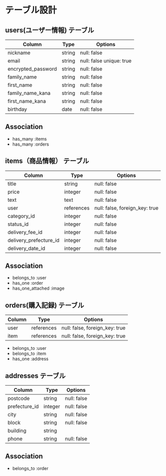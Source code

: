 # テーブル設計

## users(ユーザー情報) テーブル

| Column             | Type    | Options                  |
| ------------------ | ------- | -------------------------|
| nickname           | string  | null: false              |
| email              | string  | null: false unique: true |
| encrypted_password | string  | null: false              |
| family_name        | string  | null: false              |
| first_name         | string  | null: false              |
| family_name_kana   | string  | null: false              |
| first_name_kana    | string  | null: false              |
| birthday           | date    | null: false              |

## Association
- has_many :items
- has_many :orders

## items（商品情報） テーブル

| Column                 | Type       | Options                        |
| ---------------------- | ---------- | -------------------------------|
| title                  | string     | null: false                    |
| price                  | integer    | null: false                    |
| text                   | text       | null: false                    |
| user                   | references | null: false, foreign_key: true |
| category_id            | integer    | null: false                    |ActiveHash
| status_id              | integer    | null: false                    |ActiveHash
| delivery_fee_id        | integer    | null: false                    |ActiveHash
| delivery_prefecture_id | integer    | null: false                    |ActiveHash
| delivery_date_id       | integer    | null: false                    |ActiveHash

## Association
- belongs_to :user
- has_one :order
- has_one_attached :image

## orders(購入記録) テーブル

| Column          | Type       | Options                        |
| --------------- | ---------- | ------------------------------ |
| user            | references | null: false, foreign_key: true |
| item            | references | null: false, foreign_key: true |

- belongs_to :user
- belongs_to :item
- has_one :address

## addresses テーブル

| Column         | Type       | Options                        |
| -------------- | ---------- | ------------------------------ |
| postcode       | string     | null: false                    |
| prefecture_id  | integer    | null: false                    |
| city           | string     | null: false                    |
| block          | string     | null: false                    |
| building       | string     |                                |
| phone          | string     | null: false                    |

## Association
- belongs_to :order